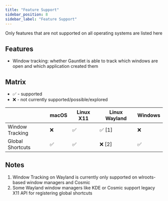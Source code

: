 ```yaml
---
title: "Feature Support"
sidebar_position: 8
sidebar_label: "Feature Support"
---
```


Only features that are not supported on all operating systems are listed here

## Features
- Window tracking: whether Gauntlet is able to track which windows are open and which application created them

## Matrix
- ✅ - supported
- ❌ - not currently supported/possible/explored 

|                  | macOS | Linux X11 | Linux Wayland | Windows |
|------------------|-------|-----------|---------------|---------|
| Window Tracking  | ❌     | ✅         | ✅ [1]         | ❌       |
| Global Shortcuts | ✅     | ✅         | ❌ [2]         | ✅       |

## Notes
1. Window Tracking on Wayland is currently only supported on wlroots-based window managers and Cosmic
2. Some Wayland window managers like KDE or Cosmic support legacy X11 API for registering global shortcuts
